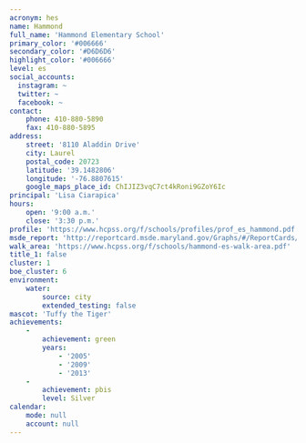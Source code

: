 ```yaml
---
acronym: hes
name: Hammond
full_name: 'Hammond Elementary School'
primary_color: '#006666'
secondary_color: '#D6D6D6'
highlight_color: '#006666'
level: es
social_accounts:
  instagram: ~
  twitter: ~
  facebook: ~
contact:
    phone: 410-880-5890
    fax: 410-880-5895
address:
    street: '8110 Aladdin Drive'
    city: Laurel
    postal_code: 20723
    latitude: '39.1482806'
    longitude: '-76.8807615'
    google_maps_place_id: ChIJIZ3vqC7ct4kRoni9GZoY6Ic
principal: 'Lisa Ciarapica'
hours:
    open: '9:00 a.m.'
    close: '3:30 p.m.'
profile: 'https://www.hcpss.org/f/schools/profiles/prof_es_hammond.pdf'
msde_report: 'http://reportcard.msde.maryland.gov/Graphs/#/ReportCards/ReportCardSchool/1//1/13/0606/'
walk_area: 'https://www.hcpss.org/f/schools/hammond-es-walk-area.pdf'
title_1: false
cluster: 1
boe_cluster: 6
environment:
    water:
        source: city
        extended_testing: false
mascot: 'Tuffy the Tiger'
achievements:
    -
        achievement: green
        years:
            - '2005'
            - '2009'
            - '2013'
    -
        achievement: pbis
        level: Silver
calendar:
    mode: null
    account: null
---
```

